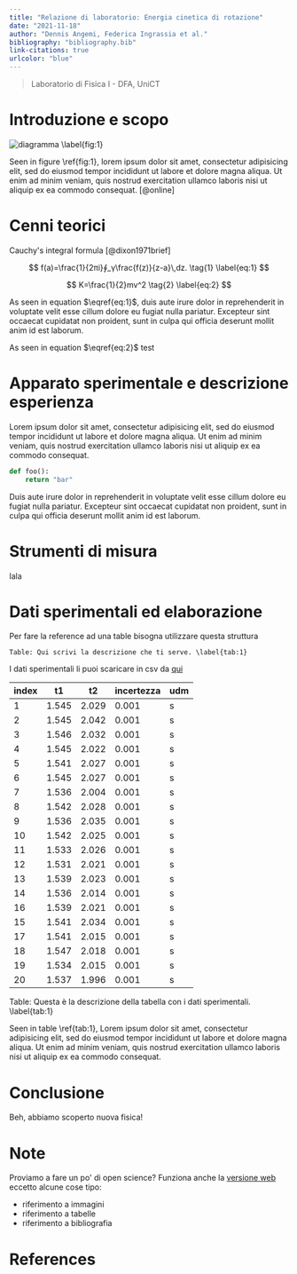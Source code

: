 ```yaml
---
title: "Relazione di laboratorio: Energia cinetica di rotazione"
date: "2021-11-18"
author: "Dennis Angemi, Federica Ingrassia et al."
bibliography: "bibliography.bib"
link-citations: true
urlcolor: "blue"
---
```


> Laboratorio di Fisica I - DFA, UniCT

# Introduzione e scopo

![diagramma \label{fig:1}](https://user-images.githubusercontent.com/77018886/142263856-92837168-19c9-4888-b8c1-ac701cbc7844.png)

Seen in figure \ref{fig:1}, lorem ipsum dolor sit amet, consectetur adipisicing elit, sed do eiusmod tempor incididunt ut labore et dolore magna aliqua. Ut enim ad minim veniam, quis nostrud exercitation ullamco laboris nisi ut aliquip ex ea commodo consequat. [@online]

# Cenni teorici
Cauchy's integral formula [@dixon1971brief]

$$
f(a)=\frac{1}{2πi}∮_γ\frac{f(z)}{z-a}\,dz.
\tag{1}
\label{eq:1}
$$

$$
K=\frac{1}{2}mv^2
\tag{2}
\label{eq:2}
$$

As seen in equation $\eqref{eq:1}$, duis aute irure dolor in reprehenderit in voluptate velit esse cillum dolore eu fugiat nulla pariatur. Excepteur sint occaecat cupidatat non proident, sunt in culpa qui officia deserunt mollit anim id est laborum.

As seen in equation $\eqref{eq:2}$ test

# Apparato sperimentale e descrizione esperienza
Lorem ipsum dolor sit amet, consectetur adipisicing elit, sed do eiusmod tempor incididunt ut labore et dolore magna aliqua. Ut enim ad minim veniam, quis nostrud exercitation ullamco laboris nisi ut aliquip ex ea commodo consequat.

```python
def foo():
    return "bar"
```

Duis aute irure dolor in reprehenderit in voluptate velit esse cillum dolore eu fugiat nulla pariatur. Excepteur sint occaecat cupidatat non proident, sunt in culpa qui officia deserunt mollit anim id est laborum.

# Strumenti di misura

lala

# Dati sperimentali ed elaborazione

Per fare la reference ad una table bisogna utilizzare questa struttura

```
Table: Qui scrivi la descrizione che ti serve. \label{tab:1}
```

I dati sperimentali li  puoi scaricare in csv da [qui](https://raw.githubusercontent.com/dennisangemi/lab1-dfa/main/exp-1/experimental-data-1.csv)

| index | t1    | t2    | incertezza | udm |
|-------|-------|-------|------------|-----|
| 1     | 1.545 | 2.029 | 0.001      | s   |
| 2     | 1.545 | 2.042 | 0.001      | s   |
| 3     | 1.546 | 2.032 | 0.001      | s   |
| 4     | 1.545 | 2.022 | 0.001      | s   |
| 5     | 1.541 | 2.027 | 0.001      | s   |
| 6     | 1.545 | 2.027 | 0.001      | s   |
| 7     | 1.536 | 2.004 | 0.001      | s   |
| 8     | 1.542 | 2.028 | 0.001      | s   |
| 9     | 1.536 | 2.035 | 0.001      | s   |
| 10    | 1.542 | 2.025 | 0.001      | s   |
| 11    | 1.533 | 2.026 | 0.001      | s   |
| 12    | 1.531 | 2.021 | 0.001      | s   |
| 13    | 1.539 | 2.023 | 0.001      | s   |
| 14    | 1.536 | 2.014 | 0.001      | s   |
| 16    | 1.539 | 2.021 | 0.001      | s   |
| 15    | 1.541 | 2.034 | 0.001      | s   |
| 17    | 1.541 | 2.015 | 0.001      | s   |
| 18    | 1.547 | 2.018 | 0.001      | s   |
| 19    | 1.534 | 2.015 | 0.001      | s   |
| 20    | 1.537 | 1.996 | 0.001      | s   |

Table: Questa è la descrizione della tabella con i dati sperimentali. \label{tab:1}


Seen in table \ref{tab:1}, Lorem ipsum dolor sit amet, consectetur adipisicing elit, sed do eiusmod tempor incididunt ut labore et dolore magna aliqua. Ut enim ad minim veniam, quis nostrud exercitation ullamco laboris nisi ut aliquip ex ea commodo consequat.


# Conclusione
Beh, abbiamo scoperto nuova fisica!

# Note
Proviamo a fare un po' di open science? Funziona anche la [versione web](https://dennisangemi.github.io/md-latex-test/report/report-2/) eccetto alcune cose tipo:
- riferimento a immagini
- riferimento a tabelle
- riferimento a bibliografia

# References
